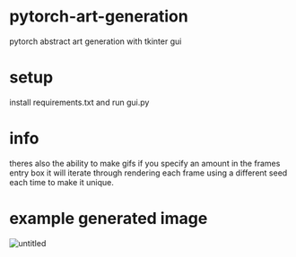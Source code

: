 # pytorch-art-generation
pytorch abstract art generation with tkinter gui
# setup
install requirements.txt and run gui.py
# info
theres also the ability to make gifs if you specify an amount in the frames entry box it will iterate through rendering each frame using a different seed each time to make it unique.
# example generated image
![untitled](https://user-images.githubusercontent.com/52096006/142485536-9ad2ea2c-c897-4a57-97a8-cc2c1714fac0.png)
